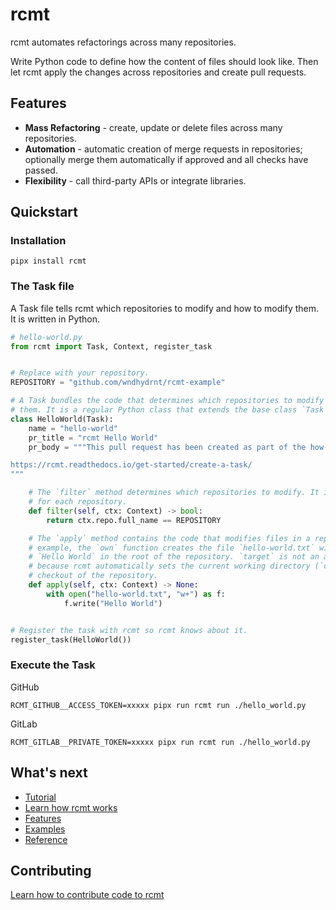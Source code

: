 # rcmt

rcmt automates refactorings across many repositories.

Write Python code to define how the content of files should look like. Then let rcmt
apply the changes across repositories and create pull requests.


## Features

- **Mass Refactoring** - create, update or delete files across many repositories.
- **Automation** - automatic creation of merge requests in repositories; optionally
  merge them automatically if approved and all checks have passed.
- **Flexibility** - call third-party APIs or integrate libraries.

## Quickstart

### Installation

```shell
pipx install rcmt
```

### The Task file

A Task file tells rcmt which repositories to modify and how to modify them.
It is written in Python.

```python
# hello-world.py
from rcmt import Task, Context, register_task


# Replace with your repository.
REPOSITORY = "github.com/wndhydrnt/rcmt-example"

# A Task bundles the code that determines which repositories to modify and how to modify
# them. It is a regular Python class that extends the base class `Task`.
class HelloWorld(Task):
    name = "hello-world"
    pr_title = "rcmt Hello World"
    pr_body = """This pull request has been created as part of the how-to guide:

https://rcmt.readthedocs.io/get-started/create-a-task/
"""

    # The `filter` method determines which repositories to modify. It is called by rcmt
    # for each repository.
    def filter(self, ctx: Context) -> bool:
        return ctx.repo.full_name == REPOSITORY

    # The `apply` method contains the code that modifies files in a repository. In this
    # example, the `own` function creates the file `hello-world.txt` with the content
    # `Hello World` in the root of the repository. `target` is not an absolute path
    # because rcmt automatically sets the current working directory (`cwd`) to the
    # checkout of the repository.
    def apply(self, ctx: Context) -> None:
        with open("hello-world.txt", "w+") as f:
            f.write("Hello World")


# Register the task with rcmt so rcmt knows about it.
register_task(HelloWorld())
```

### Execute the Task

GitHub

```shell
RCMT_GITHUB__ACCESS_TOKEN=xxxxx pipx run rcmt run ./hello_world.py
```

GitLab

```shell
RCMT_GITLAB__PRIVATE_TOKEN=xxxxx pipx run rcmt run ./hello_world.py
```

## What's next

- [Tutorial](./get-started/tutorial.md)
- [Learn how rcmt works](./get-started/how-it-works.md)
- [Features](./features/events.md)
- [Examples](./examples/simple/index.md)
- [Reference](./reference/configuration.md)

## Contributing

[Learn how to contribute code to rcmt](./contributing.md)
